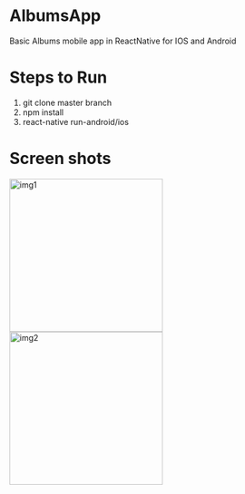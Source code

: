 # AlbumsApp
Basic Albums mobile app in ReactNative for IOS and Android
# Steps to Run
1. git clone master branch
2. npm install
3. react-native run-android/ios

# Screen shots
<img width="270" alt="img1" src="https://user-images.githubusercontent.com/17290429/29526757-4d7619b8-86b4-11e7-954a-75afdc6dcfca.png">     <img width="270" alt="img2" src="https://user-images.githubusercontent.com/17290429/29526812-7b523a1a-86b4-11e7-872a-6071a0f2842d.png"> 
